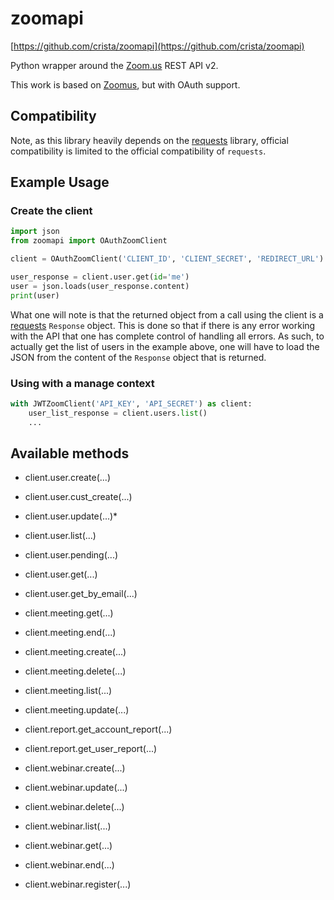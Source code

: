 # zoomapi

[https://github.com/crista/zoomapi](https://github.com/crista/zoomapi)

Python wrapper around the [Zoom.us](http://zoom.us) REST API v2.

This work is based on [Zoomus](https://github.com/actmd/zoomus), but with OAuth support.

## Compatibility

Note, as this library heavily depends on the [requests](https://pypi.org/project/requests/) library, official compatibility is limited to the official compatibility of `requests`.

## Example Usage

### Create the client 

```python
import json
from zoomapi import OAuthZoomClient

client = OAuthZoomClient('CLIENT_ID', 'CLIENT_SECRET', 'REDIRECT_URL')

user_response = client.user.get(id='me')
user = json.loads(user_response.content)
print(user)
```

What one will note is that the returned object from a call using the client is a [requests](https://pypi.org/project/requests/) `Response` object. This is done so that if there is any error working with the API that one has complete control of handling all errors. As such, to actually get the list of users in the example above, one will have to load the JSON from the content of the `Response` object that is returned.

### Using with a manage context

```python
with JWTZoomClient('API_KEY', 'API_SECRET') as client:
    user_list_response = client.users.list()
    ...
```

## Available methods

* client.user.create(...)
* client.user.cust_create(...)
* client.user.update(...)*
* client.user.list(...)
* client.user.pending(...)
* client.user.get(...)
* client.user.get_by_email(...)

* client.meeting.get(...)
* client.meeting.end(...)
* client.meeting.create(...)
* client.meeting.delete(...)
* client.meeting.list(...)
* client.meeting.update(...)

* client.report.get_account_report(...)
* client.report.get_user_report(...)

* client.webinar.create(...)
* client.webinar.update(...)
* client.webinar.delete(...)
* client.webinar.list(...)
* client.webinar.get(...)
* client.webinar.end(...)
* client.webinar.register(...)

